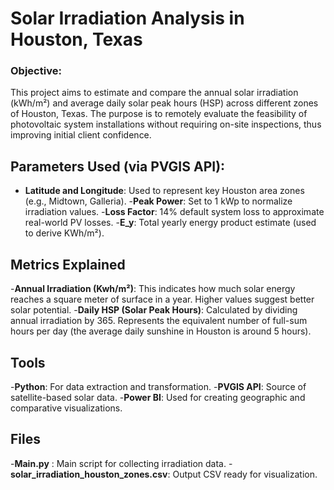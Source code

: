 # Solar Irradiation Analysis in Houston, Texas

### Objective: 
This project aims to estimate and compare the annual solar irradiation (kWh/m²) and average daily solar peak hours (HSP) across different zones of Houston, Texas. The purpose is to remotely evaluate the feasibility of photovoltaic system installations without requiring on-site inspections, thus improving initial client confidence.

## Parameters Used (via PVGIS API): 
- **Latitude and Longitude**: Used to represent key Houston area zones (e.g., Midtown, Galleria).
-**Peak Power**: Set to 1 kWp to normalize irradiation values.
-**Loss Factor**: 14% default system loss to approximate real-world PV losses.
-**E_y**: Total yearly energy product estimate (used to derive KWh/m²).

## Metrics Explained
-**Annual Irradiation (Kwh/m²)**: This indicates how much solar energy reaches a square meter of surface in a year. Higher values suggest better solar potential.
-**Daily HSP (Solar Peak Hours)**: Calculated by dividing annual irradiation by 365. Represents the equivalent number of full-sum hours per day (the average daily sunshine in Houston is around 5 hours).

## Tools
-**Python**: For data extraction and transformation.
-**PVGIS API**: Source of satellite-based solar data.
-**Power BI**: Used for creating geographic and comparative visualizations.

## Files
-**Main.py** : Main script for collecting irradiation data.
-**solar_irradiation_houston_zones.csv**: Output CSV ready for visualization.

